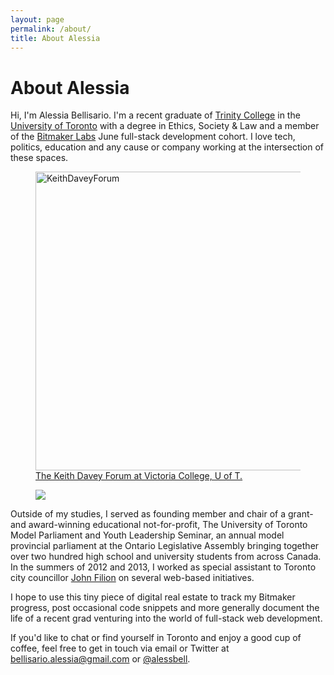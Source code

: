 ```yaml
---
layout: page
permalink: /about/
title: About Alessia
---
```

# About Alessia

Hi, I'm Alessia Bellisario. I'm a recent graduate of [Trinity College](http://www.trinity.utoronto.ca/) in the [University of Toronto](http://www.utoronto.ca/) with a degree in Ethics, Society & Law  and a member of the [Bitmaker Labs](http://bitmakerlabs.com/) June full-stack development cohort. I love tech, politics, education and any cause or company working at the intersection of these spaces.

<figure>
<a href="https://www.flickr.com/photos/alessbell/14071442237" title="KeithDaveyForum by Alessia Bellisario, on Flickr"><img src="https://farm4.staticflickr.com/3694/14071442237_d25ec73d80_z.jpg" width="640" height="478" alt="KeithDaveyForum"></a><figcaption><a href="https://farm4.staticflickr.com/3694/14071442237_d25ec73d80_z.jpg" title="Keith Davey Forum, University of Toronto">The Keith Davey Forum at Victoria College, U of T.</a></figcaption>
</figure>

<p><figure><img src="https://farm4.staticflickr.com/3694/14071442237_d25ec73d80_z.jpg"></figure></p>

Outside of my studies, I served as founding member and chair of a grant- and award-winning educational not-for-profit, The University of Toronto Model Parliament and Youth Leadership Seminar, an annual model provincial parliament at the Ontario Legislative Assembly bringing together over two hundred high school and university students from across Canada. In the summers of 2012 and 2013, I worked as special assistant to Toronto city councillor [John Filion](http://johnfilion.ca) on several web-based initiatives.

I hope to use this tiny piece of digital real estate to track my Bitmaker progress, post occasional code snippets and more generally document the life of a recent grad venturing into the world of full-stack web development.

If you'd like to chat or find yourself in Toronto and enjoy a good cup of coffee, feel free to get in touch via email or Twitter at <bellisario.alessia@gmail.com> or [@alessbell](http://twitter.com/alessbell).